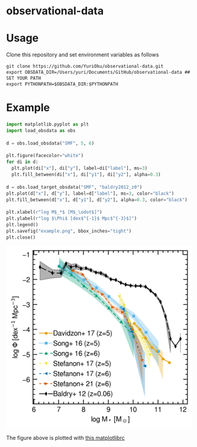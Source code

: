 # observational-data

Usage
=====
Clone this repository and set environment variables as follows
```
git clone https://github.com/YuriOku/observational-data.git
export OBSDATA_DIR=/Users/yuri/Documents/GitHub/observational-data ## SET YOUR PATH
export PYTHONPATH=$OBSDATA_DIR:$PYTHONPATH
```

Example
=======
``` python
import matplotlib.pyplot as plt
import load_obsdata as obs

d = obs.load_obsdata("SMF", 5, 6)

plt.figure(facecolor="white")
for di in d:
  plt.plot(di["x"], di["y"], label=di["label"], ms=3)
  plt.fill_between(di["x"], di["y1"], di["y2"], alpha=0.3)

d = obs.load_target_obsdata("SMF", "baldry2012_z0")
plt.plot(d["x"], d["y"], label=d["label"], ms=3, color="black")
plt.fill_between(d["x"], d["y1"], d["y2"], alpha=0.3, color="black")

plt.xlabel(r"log M$_*$ [M$_\odot$]")
plt.ylabel(r"log $\Phi$ [dex$^{-1}$ Mpc$^{-3}$]")
plt.legend()
plt.savefig("example.png", bbox_inches="tight")
plt.close()
```
<img src="./example.png" width=500px>

The figure above is plotted with [this matplotlibrc](https://gist.github.com/YuriOku/964adda6649e0bbc76de1a8f9010fe1a)